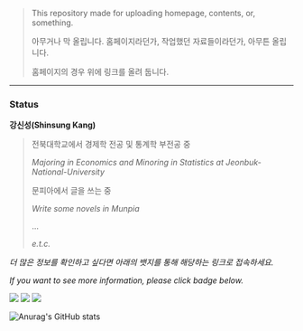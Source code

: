 > This repository made for uploading homepage, contents, or, something.
>
> 아무거나 막 올립니다. 홈페이지라던가, 작업했던 자료들이라던가, 아무튼 올립니다.
>
> 홈페이지의 경우 위에 링크를 올려 둡니다.

---



### **Status**

**강신성(Shinsung Kang)**
> 전북대학교에서 경제학 전공 및 통계학 부전공 중
>
> *Majoring in Economics and Minoring in Statistics at Jeonbuk-National-University*
> 
> 문피아에서 글을 쓰는 중
>
> *Write some novels in Munpia*
>
> ...
>
> *e.t.c.*

*더 많은 정보를 확인하고 싶다면 아래의 뱃지를 통해 해당하는 링크로 접속하세요.*

*If you want to see more information, please click badge below.*

<a href="https://hollyriver.github.io/RiverFlow/" target="_blank"><img src="https://img.shields.io/badge/GitHub_pages-5f5a63?style=for-the-badge&logo=github&logoColor=white"></a>  <a href="https://blog.naver.com/hc_ssk2800" target="_blank"><img src="https://img.shields.io/badge/NAVER_blog-1dde30?style=for-the-badge&logo=Naver&logoColor=white"></a>  <a href="https://blog.munpia.com/hc_dealer" target="_blank"><img src="https://img.shields.io/badge/Munpia_Library-4287f5?style=for-the-badge&logo=GitBook&logoColor=white"></a>

![Anurag's GitHub stats](https://github-readme-stats.vercel.app/api?username=HollyRiver&show_icons=true&theme=radical)


